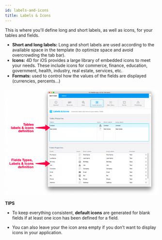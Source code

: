 ```yaml
---
id: labels-and-icons
title: Labels & Icons
---
```


This is where you'll define long and short labels, as well as icons, for your tables and fields.

* **Short and long labels:** Long and short labels are used according to the available space in the template (to optimize space and avoid overcrowding the tab bar).
* **Icons:** 4D for iOS provides a large library of embedded icons to meet your needs. These include icons for commerce, finance, education, government, health, industry, real estate, services, etc.
* **Formats:** used to control how the values of the fields are displayed (currencies, percents...)

![Labels & Icons section](assets/en/project-editor/Labels-icons-section-4D-for-iOS.png)

<div markdown="1" class = "tips">

**TIPS**

* To keep everything consistent, **default icons** are generated for blank fields if at least one icon has been defined for a field. 

* You can also leave your the icon area empty if you don’t want to display icons in your application.

</div>
